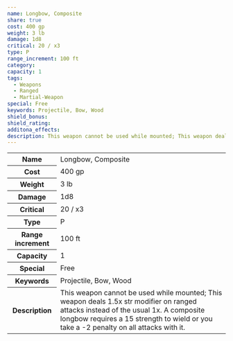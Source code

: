 ```yaml
---
name: Longbow, Composite
share: true
cost: 400 gp
weight: 3 lb
damage: 1d8
critical: 20 / x3
type: P
range_increment: 100 ft
category: 
capacity: 1
tags:
  - Weapons
  - Ranged
  - Martial-Weapon
special: Free
keywords: Projectile, Bow, Wood
shield_bonus: 
shield_rating: 
additona_effects: 
description: This weapon cannot be used while mounted; This weapon deals 1.5x str modifier on ranged attacks instead of the usual 1x. A composite longbow requires a 15 strength to wield or you take a -2 penalty on all attacks with it.
---
```

<p><span dir="ltr" style="overflow-x: auto;"><table><tbody><tr><th dir="ltr">Name</th><td dir="ltr">Longbow, Composite</td></tr><tr><th dir="ltr">Cost</th><td dir="ltr">400 gp</td></tr><tr><th dir="ltr">Weight</th><td dir="ltr">3 lb</td></tr><tr><th dir="ltr">Damage</th><td dir="ltr">1d8</td></tr><tr><th dir="ltr">Critical</th><td dir="ltr">20 / x3</td></tr><tr><th dir="ltr">Type</th><td dir="ltr">P</td></tr><tr><th dir="ltr">Range increment</th><td dir="ltr">100 ft</td></tr><tr><th dir="ltr">Capacity</th><td dir="auto">1</td></tr><tr><th dir="ltr">Special</th><td dir="ltr">Free</td></tr><tr><th dir="ltr">Keywords</th><td dir="ltr">Projectile, Bow, Wood</td></tr><tr><th dir="ltr">Description</th><td dir="ltr">This weapon cannot be used while mounted; This weapon deals 1.5x str modifier on ranged attacks instead of the usual 1x. A composite longbow requires a 15 strength to wield or you take a -2 penalty on all attacks with it.</td></tr></tbody></table></span></p>